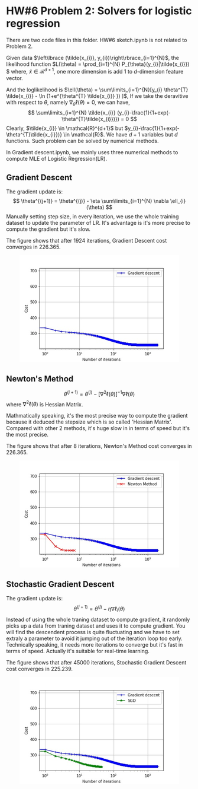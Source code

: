# HW#6 Problem 2: Solvers for logistic regression

There are two code files in this folder. HW#6 sketch.ipynb is not related to Problem 2.

Given data $\left\lbrace (\tilde{x_{i}}, y_{i})\right\rbrace_{i=1}^{N}$, the likelihood function $L(\theta) = \prod_{i=1}^{N} P_{\theta}(y_{i}|\tilde{x_{i}}) $
where, $\tilde{x} \in \mathcal{R}^{d+1}$, one more dimension is add 1 to $d$-dimension feature vector.

And the loglikelihood is $\ell(\theta) = \sum\limits_{i=1}^{N}[y_{i} \theta^{T} \tilde{x_{i}} - \ln (1+e^{\theta^{T} \tilde{x_{i}} }) ]$, If we take the deravitive 
with respect to $\theta$, namely $\nabla_{\theta} \ell(\theta) = 0$, we can have,
$$
\sum\limits_{i=1}^{N} \tilde{x_{i}} (y_{i}-\frac{1}{1+exp(-\theta^{T}\tilde{x_{i}})}) = 0
$$
Clearly, $\tilde{x_{i}} \in \mathcal{R}^{d+1}$ but $y_{i}-\frac{1}{1+exp(-\theta^{T}\tilde{x_{i}})} \in \mathcal{R}$. We have $d+1$ variables but $d$ functions.
Such problem can be solved by numerical methods.

In Gradient descent.ipynb, we mainly uses three numerical methods to compute MLE of Logistic Regression(LR).

## Gradient Descent
  The gradient update is:
  $$
  \theta^{(j+1)} = \theta^{(j)} - \eta \sum\limits_{i=1}^{N} \nabla \ell_{i}(\theta)
  $$
  Manually setting step size, in every iteration, we use the whole training dataset to update the parameter of LR.
It's advantage is it's more precise to compute the gradient but it's slow.
  
  The figure shows that after 1924 iterations, Gradient Descent cost converges in 226.365.
  <div align=center><img src =https://github.com/masqueraderx/Statistical-Machine-Learning/blob/main/HW%236/Q1.jpg /></div>
  
## Newton's Method
  $$
  \theta^{(j+1)} = \theta^{(j)} - [\nabla^{2} \ell(\theta)]^{-1} \nabla \ell(\theta)
  $$
  where $\nabla^{2} \ell(\theta)$ is Hessian Matrix.
  
  Mathmatically speaking, it's the most precise way to compute the gradient because it deduced the stepsize
which is so called 'Hessian Matrix'. Compared with other 2 methods, it's huge slow in in terms of speed 
but it's the most precise.

  The figure shows that after 8 iterations, Newton's Method cost converges in 226.365.
  <div align=center><img src =https://github.com/masqueraderx/Statistical-Machine-Learning/blob/main/HW%236/Q2.jpg /></div>
  
## Stochastic Gradient Descent
  The gradient update is:
  $$
  \theta^{(j+1)} = \theta^{(j)} - \eta \nabla \ell_{i}(\theta)
  $$
  Instead of using the whole traning dataset to compute gradient, it randomly picks up a data from traning dataset
and uses it to compute gradient. You will find the descendent process is quite fluctuating and we have to set 
extraly a parameter to avoid it jumping out of the iteration loop too early. Technically speaking, it needs more
iterations to converge but it's fast in terms of speed. Actually it's suitable for real-time learning.

  The figure shows that after 45000 iterations, Stochastic Gradient Descent cost converges in 225.239.
  <div align=center><img src =https://github.com/masqueraderx/Statistical-Machine-Learning/blob/main/HW%236/Q4.jpg /></div>
